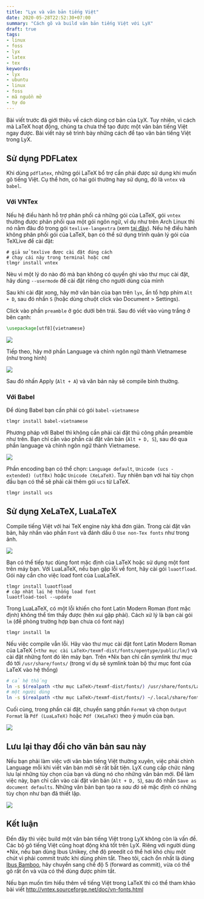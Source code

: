 ```yaml
---
title: "Lyx và văn bản tiếng Việt"
date: 2020-05-28T22:52:30+07:00
summary: "Cách gõ và build văn bản tiếng Việt với LyX"
draft: true
tags:
- linux
- foss
- lyx
- latex
- tex
keywords:
- lyx
- ubuntu
- linux
- foss
- mã nguồn mở
- tự do
---
```


Bài viết trước đã giới thiệu về cách dùng cơ bản của LyX. Tuy nhiên, vì cách mà LaTeX hoạt động, chúng ta chưa thể tạo được một văn bản tiếng Việt ngay được. Bài viết này sẽ trình bày những cách để tạo văn bản tiếng Việt trong LyX.

## Sử dụng PDFLatex

Khi dùng `pdflatex`, những gói LaTeX bổ trợ cần phải được sử dụng khi muốn gõ tiếng Việt. Cụ thể hơn, có hai gói thường hay sử dụng, đó là `vntex` và `babel`.

### Với VNTex

Nếu hệ điều hành hỗ trợ phân phối cả những gói của LaTeX, gói `vntex`  thường được phân  phối qua một gói ngôn ngữ, vĩ dụ như trên Arch Linux thì nó nằm đâu đó trong gói `texlive-langextra` (xem [tại đây](https://wiki.archlinux.org/index.php/TeX_Live)). Nếu hệ điều hành không phân phối gói của LaTeX, bạn có thể sử dụng trình quản lý gói của TeXLive để cài đặt:

```
# giả sử texlive được cài đặt đúng cách
# chạy cái này trong terminal hoặc cmd
tlmgr install vntex
```

Nèu vì một lý do nào đó mà bạn không có quyền ghi vào thư mục cài đặt, hãy dùng `--usermode` để cài đặt riêng cho người dùng của mình

Sau khi cài đặt xong, hãy mở văn bản của bạn trên `lyx`, ấn tổ hợp phím `Alt + D`, sau đó nhấn `S` (hoặc dùng chuột click vào Document > Settings). 

Click vào phần `preamble` ở góc dưới bên trái. Sau đó viết vào vùng trắng ở bên cạnh:

```latex
\usepackage[utf8]{vietnamese}
```

![](/img/lyx-vn-001.png)

Tiếp theo, hãy mở phần Language và chỉnh ngôn ngữ thành Vietnamese (như trong hình)
 
![](/img/lyx-vn-002.png)


Sau đó nhấn Apply (`Alt + A`) và văn bản này sẽ compile bình thường.

### Với Babel

Để dùng Babel bạn cần phải có gói `babel-vietnamese`

```
tlmgr install babel-vietnamese
```

Phương pháp với Babel thì không cần phải cài đặt thủ công phần preamble như trên. Bạn chỉ cần vào phần cài đặt văn bản (`Alt + D, S`), sau đó qua phần language và chỉnh ngôn ngữ thành Vietnamese.

![](/img/lyx-vn-003.png)

Phần encoding bạn có thể chọn: `Language default`, `Unicode (ucs - extended) (utf8x)` hoặc `Unicode (XeLaTeX)`. Tuy nhiên bạn với hai tùy chọn đầu bạn có thể sẽ phải cài thêm gói `ucs` từ LaTeX.
```
tlmgr install ucs
```

## Sử dụng XeLaTeX, LuaLaTeX

Compile tiếng Việt với hai TeX engine này khá đơn giản. Trong cài đặt văn bản, hãy nhấn vào phần `Font` và đánh dấu ô `Use non-Tex fonts` như trong ảnh.

![](/img/lyx-vn-004.png)

Bạn có thể tiếp tục dùng font mặc định của LaTeX hoặc sử dụng một font trên máy bạn. Với LuaLaTeX, nếu bạn gặp lỗi về font, hãy cài gói `luaotfload`. Gói này cần cho việc load font của LuaLaTeX.

```
tlmgr install luaotfload
# cập nhật lại hệ thống load font
luaotfload-tool --update
```

Trong LuaLaTeX, có một lỗi khiến cho font Latin Modern Roman (font mặc định) không thể tìm thấy được (hên xui gặp phải). Cách xử lý là bạn cài gói `lm` (đề phòng trường hợp bạn chưa có font này)
```
tlmgr install lm
```

Nếu việc compile vẫn lỗi. Hãy vào thư mục cài đặt font Latin Modern Roman của LaTeX (`<thư mục cài LaTeX>/texmf-dist/fonts/opentype/public/lm/`) và cài đặt những font đó lên máy bạn. Trên \*Nix bạn chỉ cần symlink thư mục đó tới `/usr/share/fonts/` (trong ví dụ sẽ symlink toàn bộ thư mục font của LaTeX vào hệ thống)
```sh
# cả hệ thống
ln -s $(realpath <thư mục LaTeX>/texmf-dist/fonts/) /usr/share/fonts/LaTeX
# một người dùng
ln -s $(realpath <thư mục LaTeX>/texmf-dist/fonts/) ~/.local/share/fonts/LaTeX
```

Cuối cùng, trong phần cài đặt, chuyển sang phần `Format` và chọn `Output Format` là `Pdf (LuaLaTeX)` hoặc `Pdf (XeLaTeX)` theo ý muốn của bạn.

![](/img/lyx-vn-005.png)

## Lưu lại thay đổi cho văn bản sau này

Nếu bạn phải làm việc với văn bản tiếng Việt thường xuyên, việc phải chỉnh Language mỗi khi viết văn bản mới sẽ rất bất tiện. LyX cung cấp chức năng lưu lại những tùy chọn của bạn và dùng nó cho những văn bản mới. Để làm việc này, bạn chỉ cần vào cài đặt văn bản (`Alt + D, S`), sau đó nhấn `Save as document defaults`. Những văn bản bạn tạo ra *sau đó* sẽ mặc định có những tùy chọn như bạn đã thiết lập.

![](/img/lyx-vn-006.png)

## Kết luận

Đến đây thì việc build một văn bản tiếng Việt trong LyX không còn là vấn đề. Các bộ gõ tiếng Việt cũng hoạt động khá tốt trên LyX. Riêng với người dùng \*Nix, nếu bạn dùng Ibus Unikey, chế độ preedit có thể hơi khó chịu một chút vì phải commit trước khi dùng phím tắt. Theo tôi, cách ổn nhất là dùng [Ibus Bamboo](https://github.com/BambooEngine/ibus-bamboo), hãy chuyển sang chế độ 5 (forward as commit), vừa có thể gõ rất ổn và vừa có thể dùng được phím tắt.

Nếu bạn muốn tìm hiểu thêm về tiếng Việt trong LaTeX thì có thể tham khảo bài viết http://vntex.sourceforge.net/doc/vn-fonts.html
